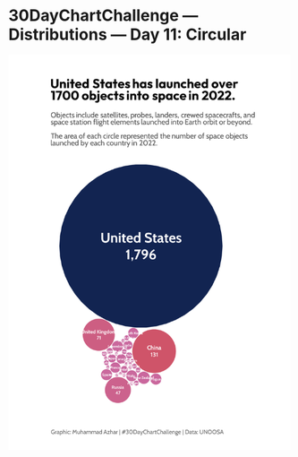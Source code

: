 # 30DayChartChallenge — Distributions — Day 11: Circular

![sapce_objects](https://github.com/imagineazhar/30DayChartChallenge2023/blob/main/11-circular/space_objects.png)
